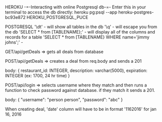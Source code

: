 HEROKU
-=-Interacting with online Postgresql db-=-
Enter this in your terminal to access the db directly:
heroku pg:psql --app heroku-postgres-bc93e872 HEROKU_POSTGRESQL_PUCE

POSTGRESQL
'\dt' - will show all tables in the db
'\q' - will escape you from the db
'SELECT * from [TABLENAME};' - will display all of the columns and records for a table
'SELECT * from [TABLENAME} WHERE name='jimmy johns';' -

GET/api/getDeals => gets all deals from database

POST/api/getDeals => creates a deal from req.body and sends a 201

body: {
	restaurant_id: INTEGER,
  	description: varchar(5000),
  	expiration: INTEGER (ex: 1700, 24 hr time)
	}

POST/api/login => selects username where they match and then runs a function to check password against database. if they match it sends a 201.

body: {
	"username": "person person",
	"password": "abc"
	}


When creating deal, 'date' column will have to be in format '1162016' for jan 16, 2016
